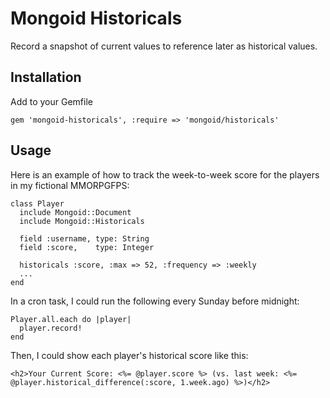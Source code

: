 Mongoid Historicals
===================

Record a snapshot of current values to reference later as historical values.


Installation
------------

Add to your Gemfile

    gem 'mongoid-historicals', :require => 'mongoid/historicals'


Usage
-----

Here is an example of how to track the week-to-week score for the players in my fictional MMORPGFPS:

    class Player
      include Mongoid::Document
      include Mongoid::Historicals

      field :username, type: String
      field :score,    type: Integer

      historicals :score, :max => 52, :frequency => :weekly
      ...
    end

In a cron task, I could run the following every Sunday before midnight:

    Player.all.each do |player|
      player.record!
    end

Then, I could show each player's historical score like this:

    <h2>Your Current Score: <%= @player.score %> (vs. last week: <%= @player.historical_difference(:score, 1.week.ago) %>)</h2>

